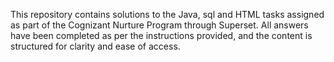 This repository contains solutions to the Java, sql and HTML tasks assigned as part of the Cognizant Nurture Program through Superset. All answers have been completed as per the instructions provided, and the content is structured for clarity and ease of access.
